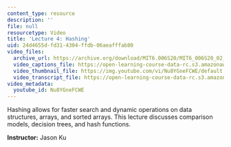 ```yaml
---
content_type: resource
description: ''
file: null
resourcetype: Video
title: 'Lecture 4: Hashing'
uid: 24d4655d-fd31-4304-ffdb-06aeafffab80
video_files:
  archive_url: https://archive.org/download/MIT6.006S20/MIT6_006S20_02_13_Lecture_4_300k.mp4
  video_captions_file: https://open-learning-course-data-rc.s3.amazonaws.com/6-006-introduction-to-algorithms-spring-2020/0524dcdbc4d7552385ad2721532fea49_Nu8YGneFCWE.vtt
  video_thumbnail_file: https://img.youtube.com/vi/Nu8YGneFCWE/default.jpg
  video_transcript_file: https://open-learning-course-data-rc.s3.amazonaws.com/6-006-introduction-to-algorithms-spring-2020/29940a5532a8176a4fd5ab70e9fcb2a8_Nu8YGneFCWE.pdf
video_metadata:
  youtube_id: Nu8YGneFCWE
---
```


Hashing allows for faster search and dynamic operations on data structures, arrays, and sorted arrays. This lecture discusses comparison models, decision trees, and hash functions.

**Instructor:** Jason Ku